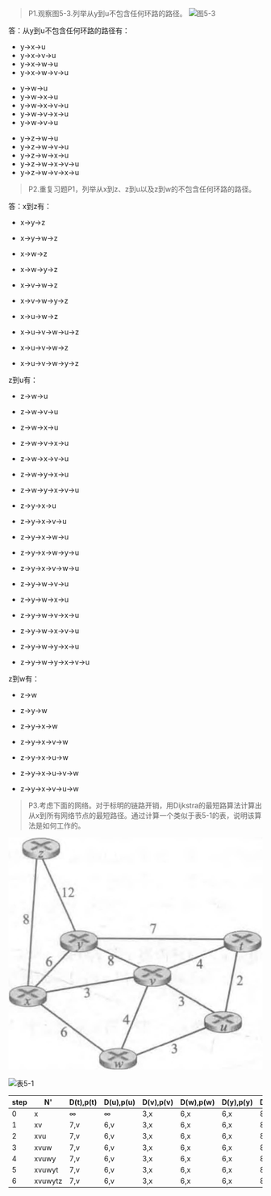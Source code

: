 > P1.观察图5-3.列举从y到u不包含任何环路的路径。
![图5-3](图5-3.png)

答：从y到u不包含任何环路的路径有：
* y→x→u
* y→x→v→u
* y→x→w→u
* y→x→w→v→u


- y→w→u
- y→w→x→u
- y→w→x→v→u
- y→w→v→x→u
- y→w→v→u


+ y→z→w→u
+ y→z→w→v→u
+ y→z→w→x→u
+ y→z→w→x→v→u
+ y→z→w→v→x→u

> P2.重复习题P1，列举从x到z、z到u以及z到w的不包含任何环路的路径。

答：x到z有：
+ x→y→z
+ x→y→w→z


+ x→w→z
+ x→w→y→z


+ x→v→w→z
+ x→v→w→y→z


+ x→u→w→z
+ x→u→v→w→u→z
+ x→u→v→w→z
+ x→u→v→w→y→z

z到u有：
+ z→w→u
+ z→w→v→u
+ z→w→x→u
+ z→w→v→x→u
+ z→w→x→v→u
+ z→w→y→x→u
+ z→w→y→x→v→u

+ z→y→x→u
+ z→y→x→v→u
+ z→y→x→w→u
+ z→y→x→w→y→u
+ z→y→x→v→w→u
+ z→y→w→v→u
+ z→y→w→x→u
+ z→y→w→v→x→u
+ z→y→w→x→v→u
+ z→y→w→y→x→u
+ z→y→w→y→x→v→u

z到w有：
+ z→w


+ z→y→w
+ z→y→x→w
+ z→y→x→v→w
+ z→y→x→u→w
+ z→y→x→u→v→w
+ z→y→x→v→u→w

> P3.考虑下面的网络。对于标明的链路开销，用Dijkstra的最短路算法计算出从x到所有网络节点的最短路径。通过计算一个类似于表5-1的表，说明该算法是如何工作的。

![P3题图](P3题图.jpg)

![表5-1](表5-1.png)

|step|N'|D(t),p(t)|D(u),p(u)|D(v),p(v)|D(w),p(w)|D(y),p(y)|D(z),p(z)|
|-|-|-|-|-|-|-|-|
|0|x|∞|∞|3,x|6,x|6,x|8,x|
|1|xv|7,v|6,v|3,x|6,x|6,x|8,x|
|2|xvu|7,v|6,v|3,x|6,x|6,x|8,x|
|3|xvuw|7,v|6,v|3,x|6,x|6,x|8,x|
|4|xvuwy|7,v|6,v|3,x|6,x|6,x|8,x|
|5|xvuwyt|7,v|6,v|3,x|6,x|6,x|8,x|
|6|xvuwytz|7,v|6,v|3,x|6,x|6,x|8,x|
